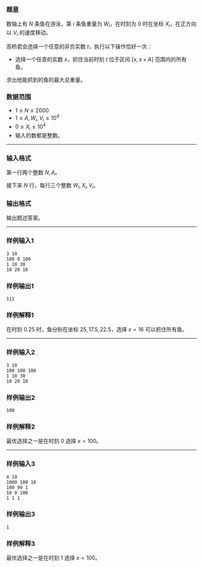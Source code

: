 ### 题意 

数轴上有 $N$ 条鱼在游泳，第 $i$ 条鱼重量为 $W_i$，在时刻为 $0$ 时在坐标 $X_i$，在正方向以 $V_i$ 的速度移动。

高桥君会选择一个任意的非负实数 $t$，执行以下操作恰好一次：

- 选择一个任意的实数 $x$，抓住当前时刻 $t$ 位于区间 $[x,x+A]$ 范围内的所有鱼。

求出他能抓到的鱼的最大总重量。

### 数据范围

- $1\le N\le 2000$
- $1\le A,W_i,V_i\le 10^4$
- $0\le X_i\le 10^4$
- 输入的数都是整数。

---

### 输入格式

第一行两个整数 $N,A$。

接下来 $N$ 行，每行三个整数 $W_i,X_i,V_i$。

### 输出格式

输出题述答案。

---

### 样例输入1

```
3 10
100 0 100
1 10 30
10 20 10
```

### 样例输出1

```
111
```

### 样例解释1

在时刻 $0.25$ 时，鱼分别在坐标 $25,17.5,22.5$，选择 $x=16$ 可以抓住所有鱼。

---

### 样例输入2

```
3 10
100 100 100
1 10 30
10 20 10
```

### 样例输出2

```
100
```

### 样例解释2

最优选择之一是在时刻 $0$ 选择 $x=100$。

---

### 样例输入3

```
4 10
1000 100 10
100 99 1
10 0 100
1 1 1
```

### 样例输出3

```
1
```

### 样例解释3

最优选择之一是在时刻 $1$ 选择 $x=100$。
